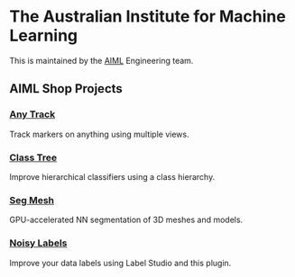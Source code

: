 The Australian Institute for Machine Learning
========================

This is maintained by the [AIML](https://www.adelaide.edu.au/aiml/) Engineering team.

## AIML Shop Projects

### [Any Track](https://github.com/aiml-au/anytrack)

Track markers on anything using multiple views.

### [Class Tree](https://github.com/aiml-au/classtree)

Improve hierarchical classifiers using a class hierarchy.

### [Seg Mesh](https://github.com/aiml-au/segmesh)

GPU-accelerated NN segmentation of 3D meshes and models.

### [Noisy Labels](https://github.com/aiml-au/noisylabels)

Improve your data labels using Label Studio and this plugin.
